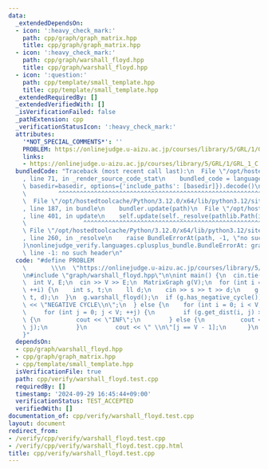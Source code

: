 ```yaml
---
data:
  _extendedDependsOn:
  - icon: ':heavy_check_mark:'
    path: cpp/graph/graph_matrix.hpp
    title: cpp/graph/graph_matrix.hpp
  - icon: ':heavy_check_mark:'
    path: cpp/graph/warshall_floyd.hpp
    title: cpp/graph/warshall_floyd.hpp
  - icon: ':question:'
    path: cpp/template/small_template.hpp
    title: cpp/template/small_template.hpp
  _extendedRequiredBy: []
  _extendedVerifiedWith: []
  _isVerificationFailed: false
  _pathExtension: cpp
  _verificationStatusIcon: ':heavy_check_mark:'
  attributes:
    '*NOT_SPECIAL_COMMENTS*': ''
    PROBLEM: https://onlinejudge.u-aizu.ac.jp/courses/library/5/GRL/1/GRL_1_C
    links:
    - https://onlinejudge.u-aizu.ac.jp/courses/library/5/GRL/1/GRL_1_C
  bundledCode: "Traceback (most recent call last):\n  File \"/opt/hostedtoolcache/Python/3.12.0/x64/lib/python3.12/site-packages/onlinejudge_verify/documentation/build.py\"\
    , line 71, in _render_source_code_stat\n    bundled_code = language.bundle(stat.path,\
    \ basedir=basedir, options={'include_paths': [basedir]}).decode()\n          \
    \         ^^^^^^^^^^^^^^^^^^^^^^^^^^^^^^^^^^^^^^^^^^^^^^^^^^^^^^^^^^^^^^^^^^^^^^^^^^^^^^^^^\n\
    \  File \"/opt/hostedtoolcache/Python/3.12.0/x64/lib/python3.12/site-packages/onlinejudge_verify/languages/cplusplus.py\"\
    , line 187, in bundle\n    bundler.update(path)\n  File \"/opt/hostedtoolcache/Python/3.12.0/x64/lib/python3.12/site-packages/onlinejudge_verify/languages/cplusplus_bundle.py\"\
    , line 401, in update\n    self.update(self._resolve(pathlib.Path(included), included_from=path))\n\
    \                ^^^^^^^^^^^^^^^^^^^^^^^^^^^^^^^^^^^^^^^^^^^^^^^^^^^^^^^^^\n \
    \ File \"/opt/hostedtoolcache/Python/3.12.0/x64/lib/python3.12/site-packages/onlinejudge_verify/languages/cplusplus_bundle.py\"\
    , line 260, in _resolve\n    raise BundleErrorAt(path, -1, \"no such header\"\
    )\nonlinejudge_verify.languages.cplusplus_bundle.BundleErrorAt: graph/warshall_floyd.hpp:\
    \ line -1: no such header\n"
  code: "#define PROBLEM                                                         \
    \       \\\n  \"https://onlinejudge.u-aizu.ac.jp/courses/library/5/GRL/1/GRL_1_C\"\
    \n#include \"graph/warshall_floyd.hpp\"\n\nint main() {\n  cin.tie(0);\n  ios::sync_with_stdio(false);\n\
    \  int V, E;\n  cin >> V >> E;\n  MatrixGraph g(V);\n  for (int i = 0; i < E;\
    \ ++i) {\n    int s, t;\n    ll d;\n    cin >> s >> t >> d;\n    g.add_edge(s,\
    \ t, d);\n  }\n  g.warshall_floyd();\n  if (g.has_negative_cycle()) {\n    cout\
    \ << \"NEGATIVE CYCLE\\n\";\n  } else {\n    for (int i = 0; i < V; ++i) {\n \
    \     for (int j = 0; j < V; ++j) {\n        if (g.get_dist(i, j) >= MatrixGraph<>::UNREACHABLE)\
    \ {\n          cout << \"INF\";\n        } else {\n          cout << g.get_dist(i,\
    \ j);\n        }\n        cout << \" \\n\"[j == V - 1];\n      }\n    }\n  }\n\
    }"
  dependsOn:
  - cpp/graph/warshall_floyd.hpp
  - cpp/graph/graph_matrix.hpp
  - cpp/template/small_template.hpp
  isVerificationFile: true
  path: cpp/verify/warshall_floyd.test.cpp
  requiredBy: []
  timestamp: '2024-09-29 16:45:44+09:00'
  verificationStatus: TEST_ACCEPTED
  verifiedWith: []
documentation_of: cpp/verify/warshall_floyd.test.cpp
layout: document
redirect_from:
- /verify/cpp/verify/warshall_floyd.test.cpp
- /verify/cpp/verify/warshall_floyd.test.cpp.html
title: cpp/verify/warshall_floyd.test.cpp
---
```

